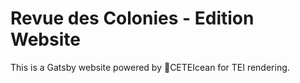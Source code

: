 # Revue des Colonies - Edition Website

This is a Gatsby website powered by 🐳CETEIcean for TEI rendering.
